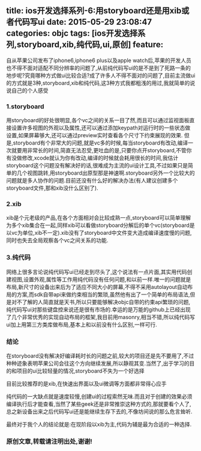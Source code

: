 title: ios开发选择系列-6:用storyboard还是用xib或者代码写ui
date: 2015-05-29 23:08:47
categories: objc
tags: [ios开发选择系列,storyboard,xib,纯代码,ui,原创]
feature:
---
  自从苹果公司发布了iphone6,iphone6 plus以及apple watch后,苹果的开发人员也不得不面对适配不同分辨率的问题了,从前纯代码写ui的是不是到了死路一条的地步呢?究竟哪种方式做ui比较合适?成了许多人不得不面对的问题了,目前主流做ui的方式就是3种,storyboard,xib和纯代码,这3种方式我都粗浅的用过,我就简单的说说自己的个人感受

<!--more-->

### 1.storyboard
用storyboard的好处很明显,各个vc之间的关系一目了然,而且可以通过监视面板直接设置许多视图的外观以及属性,还可以通过添加keypath对运行时的一些状态做设置,如果屏幕够大,还可以通过preview实时查看各个尺寸下约束展现的效果.
但是,storyboard有个非常大的问题,就是vc多的时候,每当storyboard有改动,编译一次就要用非常长的时间,简直无法忍受,更吐血的是,只要你点开storyboard,不管你有没做修改,xcode就认为你有改动,编译的时候就会耗用很长的时间,我估计storyboard这个问题没有解决好的话,很难成为主流的ui设计工具,不过如果只是简单的几个视图跳转,用storyboard出原型那是神速啊.storyboard另外一个比较大的问题就是多人协作的问题.目前还没有什么好的解决办法(有人建议创建多个storyboard文件,那和xib没什么区别了).


### 2.xib
xib是个元老级的产品,在各个方面相对会比较成熟一点,storyboard可以简单理解为多个xib集合在一起,同样xib可以看做storyboard分解后的单个vc(storyboard是以vc为单位,xib不一定).xib没有了storyboard中文件变大造成编译速度慢的问题,同时也失去全局观察各个vc之间关系的功能.

### 3.纯代码
网络上很多言论说纯代码写ui已经走到尽头了,这个说法有一点片面,其实用代码创建视图,设置外观,属性等工作用纯代码没有任何问题,和以前一样.唯一的问题就是布局,新尺寸的设备出来后为了适应不同大小的屏幕,不得不采用autolayout自动布局的方案,而sdk自带api来做约束相当的繁琐,虽然他有出了一个简单的布局语法,但是对不了解的人简直就是天书,所以只要能够解决objc自带的约束api繁琐的问题,纯代码写ui对那些键盘控来说还是很有市场的.幸运的是万能的github上已经出现了几个非常优秀的实现自动布局的框架,我目前用masonry,相当不错,所以纯代码写ui加上用第三方类库做布局,基本上和以前没有什么区别,一样可行.


### 结论
在storyboard没有解决好编译耗时长的问题之前,较大的项目还是先不要用了,不过种种迹象表明苹果公司会往这个方向继续发展,所以静观其变.当然了,出于学习的目的和项目的ui比较轻量的情况,storyboard不失为一个好选择

目前比较推荐的是xib,在快速出界面以及ui微调等方面都非常得心应手

纯代码的一大缺点就是速度较慢,创建ui的过程索然无味.而且对于创建的效果必须编译执行后才能查看,当然了某些geek还是非常推崇这种方式的,那就要看个人了,总之新设备出来之后代码写ui还是能继续生存下去的,不像坊间说的那么危言耸听.

最终对于我个人的结论就是:在现阶段以xib为主,代码为辅是最为合适的一种选择.

### 原创文章,转载请注明出处,谢谢! ###
